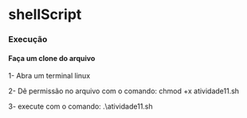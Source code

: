 # shellScript

### Execução

#### Faça um clone do arquivo

1- Abra um terminal linux

2- Dê permissão no arquivo com o comando: chmod +x atividade11.sh

3- execute com o comando: .\atividade11.sh
